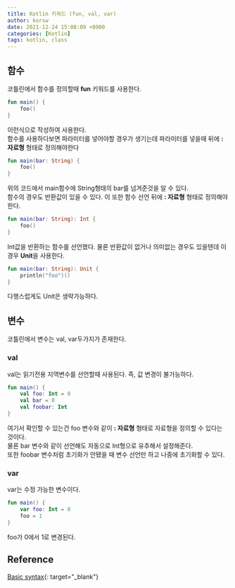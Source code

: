 ```yaml
---
title: Kotlin 키워드 (fun, val, var)
author: korsw
date: 2021-12-24 15:08:09 +0900
categories: [Kotlin]
tags: kotlin, class
---
```


## 함수
코틀린에서 함수를 정의할때 **fun** 키워드를 사용한다.

```kotlin
fun main() {
	foo()
}
```
이런식으로 작성하여 사용한다.<br/>
함수를 사용하다보면 파라미터를 넣어야할 경우가 생기는데 파라미터를 넣을때 뒤에 **: 자료형** 형태로 정의해야한다
```kotlin
fun main(bar: String) {
	foo()
} 
```
위의 코드에서 main함수에 String형태의 bar를 넘겨준것을 알 수 있다.<br/>
함수의 경우도 반환값이 있을 수 있다. 이 또한 함수 선언 뒤에 **: 자료형** 형태로 정의해야한다.
```kotlin
fun main(bar: String): Int {
	foo()
} 
```
Int값을 반환하는 함수를 선언했다.
물론 반환값이 없거나 의미없는 경우도 있을텐데 이 경우 **Unit**을 사용한다.
```kotlin
fun main(bar: String): Unit {
	println("foo")()
} 
```
다행스럽게도 Unit은 생략가능하다.

## 변수

코틀린에서 변수는 val, var두가지가 존재한다.

### val
val는 읽기전용 지역변수를 선언할때 사용된다. 즉, 값 변경이 불가능하다.
```kotlin
fun main() {
	val foo: Int = 0
	val bar = 0
	val foobar: Int
} 
```
여기서 확인할 수 있는건 foo 변수와 같이 **: 자료형** 형태로 자료형을 정의할 수 있다는 것이다.<br/>
물론 bar 변수와 같이 선언해도 자동으로 Int형으로 유추해서 설정해준다.<br/>
또한 foobar 변수처럼 초기화가 안됐을 때 변수 선언만 하고 나중에 초기화할 수 있다.

### var
var는 수정 가능한 변수이다.
```kotlin
fun main() {
	var foo: Int = 0
	foo = 1
} 
```
foo가 0에서 1로 변경된다.


## Reference

[Basic syntax](https://kotlinlang.org/docs/basic-syntax.html){: target="_blank"}<br/>